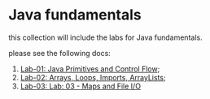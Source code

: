 # Java fundamentals

this collection will include the labs for Java fundamentals.

please see the following docs:

1. [Lab-01: Java Primitives and Control Flow](./docs/lab01.md);
2. [Lab-02: Arrays, Loops, Imports, ArrayLists](./docs/lab02.md);
3. [Lab-03: Lab: 03 - Maps and File I/O](./docs/lab03.md)

